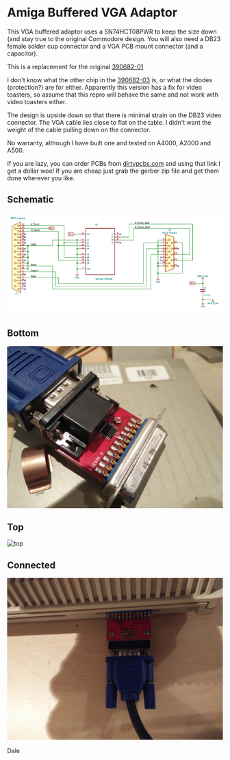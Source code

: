# Amiga Buffered VGA Adaptor

This VGA buffered adaptor uses a SN74HCT08PWR to keep the size down (and stay true to the original Commodore design.  You will also need a DB23 female solder cup connector and a VGA PCB mount connector (and a capacitor).

This is a replacement for the original [390682-01](http://bboah.amiga-resistance.info/cgi-bin/showhardware_en.cgi?HARDID=733)

I don't know what the other chip in the [390682-03](http://bboah.amiga-resistance.info/download_photos/comm_vgaconv4.jpg) is, or what the diodes (protection?) are for either.  Apparently this version has a fix for video toasters, so assume that this repro will behave the same and not work with video toasters either.

The design is upside down so that there is minimal strain on the DB23 video connector.  The VGA cable lies close to flat on the table.  I didn't want the weight of the cable pulling down on the connector.

No warranty, although I have built one and tested on A4000, A2000 and A500.

If you are lazy, you can order PCBs from [dirtypcbs.com](http://dirtypcbs.com/store/designer/details/dalek/6137/amiga-to-vga-buffered-zip) and using that link I get a dollar woo!  If you are cheap just grab the gerber zip file and get them done wherever you like.

## Schematic
![schematic](/photos/schematic.png)

## Bottom
![bottom](/photos/bottom.jpg)

## Top
![top](/photos/top.png)

## Connected
![connected](/photos/connected.jpg)


Dale


